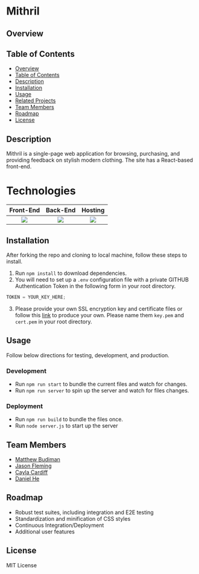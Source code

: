 # Mithril

## Overview

## Table of Contents

- [Overview](#overview)
- [Table of Contents](#table-of-contents)
- [Description](#description)
- [Installation](#installation)
- [Usage](#usage)
- [Related Projects](#related-projects)
- [Team Members](#team-members)
- [Roadmap](#roadmap)
- [License](#license)

## Description

Mithril is a single-page web application for browsing, purchasing, and providing feedback on stylish modern clothing. The site has a React-based front-end.

# Technologies

|                             Front-End                              |                                                                                                   Back-End                                                                                                    |                              Hosting                               |
| :----------------------------------------------------------------: | :-----------------------------------------------------------------------------------------------------------------------------------------------------------------------------------------------------------: | :----------------------------------------------------------------: |
| ![](https://miro.medium.com/max/1280/1*vbCQ6KH6c6TrWNNEYF9PDw.png) | ![](https://camo.githubusercontent.com/e34da2e8843d492d1b021fb733a9825912e1cb65/68747470733a2f2f627574746572636d732e636f6d2f7374617469632f696d616765732f746563685f62616e6e6572732f457870726573734a532e706e67) | ![](https://cdn.freebiesupply.com/logos/thumbs/2x/heroku-logo.png) |

## Installation

After forking the repo and cloning to local machine, follow these steps to install.

1. Run `npm install` to download dependencies.
2. You will need to set up a `.env` configuration file with a private GITHUB Authentication Token in the following form in your root directory.

```js
TOKEN = YOUR_KEY_HERE;
```

3. Please provide your own SSL encryption key and certificate files or follow this [link](https://stackoverflow.com/questions/10175812/how-to-create-a-self-signed-certificate-with-openssl) to produce your own. Please name them `key.pem` and `cert.pem` in your root directory.

## Usage

Follow below directions for testing, development, and production.

### Development

- Run `npm run start` to bundle the current files and watch for changes.
- Run `npm run server` to spin up the server and watch for files changes.

### Deployment

- Run `npm run build` to bundle the files once.
- Run `node server.js` to start up the server

## Team Members

- [Matthew Budiman](https://github.com/mattBman23)
- [Jason Fleming](https://github.com/jfleming9357)
- [Cayla Cardiff](https://github.com/cayla-c)
- [Daniel He](https://github.com/daniel-he-dev)

## Roadmap

- Robust test suites, including integration and E2E testing
- Standardization and minification of CSS styles
- Continuous Integration/Deployment
- Additional user features

## License

MIT License
